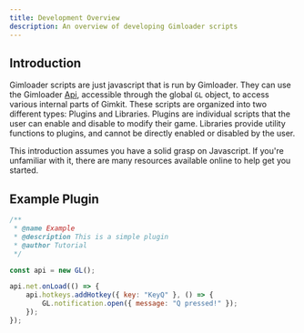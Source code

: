 ```yaml
---
title: Development Overview
description: An overview of developing Gimloader scripts
---
```


## Introduction

Gimloader scripts are just javascript that is run by Gimloader. They can use the Gimloader [Api](../api/api), accessible through the global `GL` object, to access various internal parts of Gimkit. These scripts are organized into two different types: Plugins and Libraries. Plugins are individual scripts that the user can enable and disable to modify their game. Libraries provide utility functions to plugins, and cannot be directly enabled or disabled by the user.

This introduction assumes you have a solid grasp on Javascript. If you're unfamiliar with it, there are many resources available online to help get you started.

## Example Plugin

```js
/**
 * @name Example
 * @description This is a simple plugin
 * @author Tutorial
 */

const api = new GL();

api.net.onLoad(() => {
    api.hotkeys.addHotkey({ key: "KeyQ" }, () => {
        GL.notification.open({ message: "Q pressed!" });
    });
});
```